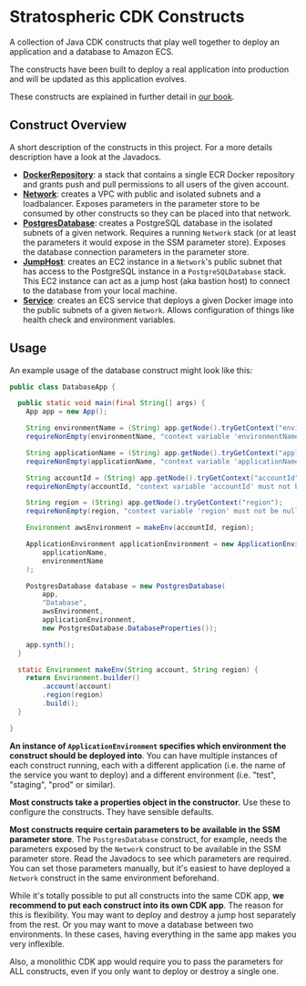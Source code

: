 # Stratospheric CDK Constructs

A collection of Java CDK constructs that play well together to deploy an application and a database to Amazon ECS.

The constructs have been built to deploy a real application into production and will be updated as this application evolves.

These constructs are explained in further detail in [our book](https://stratospheric.dev).

## Construct Overview

A short description of the constructs in this project. For a more details description have a look at the Javadocs.

* **[DockerRepository](src/main/java/dev/stratospheric/cdk/DockerRepository.java)**: a stack that contains a single ECR Docker repository and grants push and pull permissions to all users of the given account.
* **[Network](src/main/java/dev/stratospheric/cdk/Network.java)**: creates a VPC with public and isolated subnets and a loadbalancer. Exposes parameters in the parameter store to be consumed by other constructs so they can be placed into that network.
* **[PostgresDatabase](src/main/java/dev/stratospheric/cdk/PostgresDatabase.java)**: creates a PostgreSQL database in the isolated subnets of a given network. Requires a running `Network` stack (or at least the parameters it would expose in the SSM parameter store). Exposes the database connection parameters in the parameter store.
* **[JumpHost](src/main/java/dev/stratospheric/cdk/JumpHost.java)**: creates an EC2 instance in a `Network`'s public subnet that has access to the PostgreSQL instance in a `PostgreSQLDatabase` stack. This EC2 instance can act as a jump host (aka bastion host) to connect to the database from your local machine.
* **[Service](src/main/java/dev/stratospheric/cdk/Service.java)**: creates an ECS service that deploys a given Docker image into the public subnets of a given `Network`. Allows configuration of things like health check and environment variables.

## Usage

An example usage of the database construct might look like this: 

```java
public class DatabaseApp {

  public static void main(final String[] args) {
    App app = new App();

    String environmentName = (String) app.getNode().tryGetContext("environmentName");
    requireNonEmpty(environmentName, "context variable 'environmentName' must not be null");

    String applicationName = (String) app.getNode().tryGetContext("applicationName");
    requireNonEmpty(applicationName, "context variable 'applicationName' must not be null");

    String accountId = (String) app.getNode().tryGetContext("accountId");
    requireNonEmpty(accountId, "context variable 'accountId' must not be null");

    String region = (String) app.getNode().tryGetContext("region");
    requireNonEmpty(region, "context variable 'region' must not be null");

    Environment awsEnvironment = makeEnv(accountId, region);

    ApplicationEnvironment applicationEnvironment = new ApplicationEnvironment(
        applicationName,
        environmentName
    );

    PostgresDatabase database = new PostgresDatabase(
        app,
        "Database",
        awsEnvironment,
        applicationEnvironment,
        new PostgresDatabase.DatabaseProperties());

    app.synth();
  }

  static Environment makeEnv(String account, String region) {
    return Environment.builder()
        .account(account)
        .region(region)
        .build();
  }

}
```

**An instance of `ApplicationEnvironment` specifies which environment the construct should be deployed into**. You can have multiple instances of each construct running, each with a different application (i.e. the name of the service you want to deploy) and a different environment (i.e. "test", "staging", "prod" or similar).

**Most constructs take a properties object in the constructor**. Use these to configure the constructs. They have sensible defaults.  

**Most constructs require certain parameters to be available in the SSM parameter store**. The `PostgresDatabase` construct, for example, needs the parameters exposed by the `Network` construct to be available in the SSM parameter store. Read the Javadocs to see which parameters are required. You can set those parameters manually, but it's easiest to have deployed a `Network` construct in the same environment beforehand.

While it's totally possible to put all constructs into the same CDK app, **we recommend to put each construct into its own CDK app**. The reason for this is flexibility. You may want to deploy and destroy a jump host separately from the rest. Or you may want to move a database between two environments. In these cases, having everything in the same app makes you very inflexible. 

Also, a monolithic CDK app would require you to pass the parameters for ALL constructs, even if you only want to deploy or destroy a single one. 







